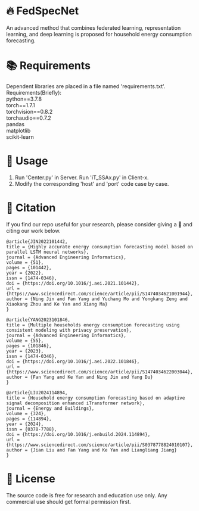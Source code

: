 # 🔥 FedSpecNet
An advanced method that combines federated learning, representation learning, and deep learning is proposed for household energy consumption forecasting.

# 📚 Requirements
Dependent libraries are placed in a file named 'requirements.txt'.
Requirements(Briefly):  
python==3.7.8  
torch==1.7.1  
torchvision==0.8.2  
torchaudio==0.7.2  
pandas  
matplotlib  
scikit-learn  

# 📒 Usage
1. Run 'Center.py' in Server. Run 'iT_SSAx.py' in Client-x. 
2. Modify the corresponding 'host' and 'port' code case by case.
     
# 🌟 Citation

If you find our repo useful for your research, please consider giving a 🌟 and citing our work below.

```
@article{JIN2022101442,
title = {Highly accurate energy consumption forecasting model based on parallel LSTM neural networks},
journal = {Advanced Engineering Informatics},
volume = {51},
pages = {101442},
year = {2022},
issn = {1474-0346},
doi = {https://doi.org/10.1016/j.aei.2021.101442},
url = {https://www.sciencedirect.com/science/article/pii/S1474034621001944},
author = {Ning Jin and Fan Yang and Yuchang Mo and Yongkang Zeng and Xiaokang Zhou and Ke Yan and Xiang Ma}
}

@article{YANG2023101846,
title = {Multiple households energy consumption forecasting using consistent modeling with privacy preservation},
journal = {Advanced Engineering Informatics},
volume = {55},
pages = {101846},
year = {2023},
issn = {1474-0346},
doi = {https://doi.org/10.1016/j.aei.2022.101846},
url = {https://www.sciencedirect.com/science/article/pii/S1474034622003044},
author = {Fan Yang and Ke Yan and Ning Jin and Yang Du}
}

@article{LIU2024114894,
title = {Household energy consumption forecasting based on adaptive signal decomposition enhanced iTransformer network},
journal = {Energy and Buildings},
volume = {324},
pages = {114894},
year = {2024},
issn = {0378-7788},
doi = {https://doi.org/10.1016/j.enbuild.2024.114894},
url = {https://www.sciencedirect.com/science/article/pii/S0378778824010107},
author = {Jian Liu and Fan Yang and Ke Yan and Liangliang Jiang}
}
```

# 🔐 License
The source code is free for research and education use only. Any commercial use should get formal permission first.
